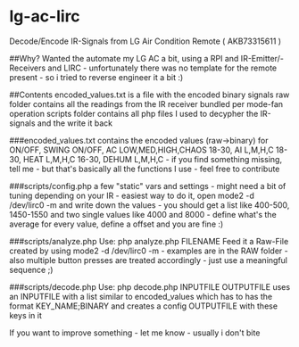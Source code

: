 # lg-ac-lirc
Decode/Encode IR-Signals from LG Air Condition Remote ( AKB73315611 )

##Why?
Wanted the automate my LG AC a bit, using a RPI and IR-Emitter/-Receivers and LIRC - unfortunately there was no template for the remote present - so i tried to reverse engineer it a bit :)

##Contents
encoded_values.txt is a file with the encoded binary signals 
raw folder contains all the readings from the IR receiver bundled per mode-fan operation
scripts folder contains all php files I used to decypher the IR-signals and the write it back

###encoded_values.txt
contains the encoded values (raw->binary) for ON/OFF, SWING ON/OFF, AC LOW,MED,HIGH,CHAOS 18-30, AI L,M,H,C 18-30, HEAT L,M,H,C 16-30, DEHUM L,M,H,C - if you find something missing, tell me - but that's basically all the functions I use - feel free to contribute

###scripts/config.php
a few "static" vars and settings - might need a bit of tuning depending on your IR - easiest way to do it, open mode2 -d /dev/lirc0 -m and write down the values - you should get a list like 400-500, 1450-1550 and two single values like 4000 and 8000 - define what's the average for every value, define a offset and you are fine :)

###scripts/analyze.php
Use: php analyze.php FILENAME
Feed it a Raw-File created by using mode2 -d /dev/lirc0 -m - examples are in the RAW folder - also multiple button presses are treated accordingly - just use a meaningful sequence ;)

###scripts/decode.php
Use: php decode.php INPUTFILE OUTPUTFILE
uses an INPUTFILE with a list similar to encoded_values which has to has the format KEY_NAME;BINARY and creates a config OUTPUTFILE with these keys in it

If you want to improve something - let me know - usually i don't bite
